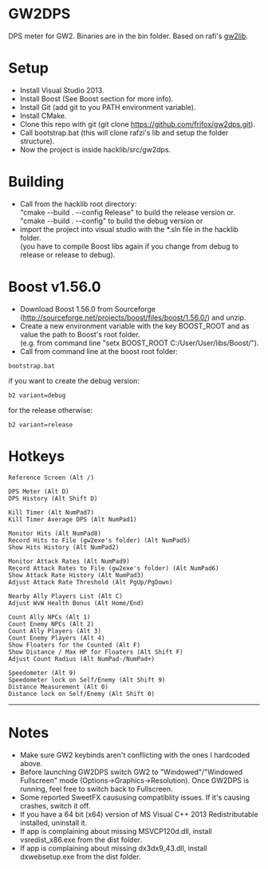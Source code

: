 GW2DPS
=======

DPS meter for GW2. Binaries are in the bin folder. Based on rafi's [gw2lib](http://www.gamerevision.com/showthread.php?3691-Gw2lib&p=45709).

Setup
=======
- Install Visual Studio 2013.  
- Install Boost (See Boost section for more info).  
- Install Git (add git to you PATH environment variable).  
- Install CMake.  
- Clone this repo with git (git clone https://github.com/frifox/gw2dps.git).  
- Call bootstrap.bat (this will clone rafzi's lib and setup the folder structure).  
- Now the project is inside hacklib/src/gw2dps.  

Building
=======
- Call from the hacklib root directory:  
"cmake --build . --config Release" to build the release version or.  
"cmake --build . --config" to build the debug version or  
- import the project into visual studio with the *.sln file in the hacklib folder.  
(you have to compile Boost libs again if you change from debug to release or release to debug).  

Boost v1.56.0
=======
- Download Boost 1.56.0 from Sourceforge (http://sourceforge.net/projects/boost/files/boost/1.56.0/) and unzip.  
- Create a new environment variable with the key BOOST_ROOT and as value the path to Boost's root folder.  
(e.g. from command line "setx BOOST_ROOT C:/User/User/libs/Boost/").  
- Call from command line at the boost root folder:
```
bootstrap.bat
```
if you want to create the debug version:
```
b2 variant=debug
```
for the release otherwise:
```
b2 variant=release
```

Hotkeys
=======
```
Reference Screen (Alt /)

DPS Meter (Alt D)
DPS History (Alt Shift D)

Kill Timer (Alt NumPad7)
Kill Timer Average DPS (Alt NumPad1)

Monitor Hits (Alt NumPad8)
Record Hits to File (gw2exe's folder) (Alt NumPad5)
Show Hits History (Alt NumPad2)

Monitor Attack Rates (Alt NumPad9)
Record Attack Rates to File (gw2exe's folder) (Alt NumPad6)
Show Attack Rate History (Alt NumPad3)
Adjust Attack Rate Threshold (Alt PgUp/PgDown)

Nearby Ally Players List (Alt C)
Adjust WvW Health Bonus (Alt Home/End)

Count Ally NPCs (Alt 1)
Count Enemy NPCs (Alt 2)
Count Ally Players (Alt 3)
Count Enemy Players (Alt 4)
Show Floaters for the Counted (Alt F)
Show Distance / Max HP for Floaters (Alt Shift F)
Adjust Count Radius (Alt NumPad-/NumPad+)

Speedometer (Alt 9)
Speedometer lock on Self/Enemy (Alt Shift 9)
Distance Measurement (Alt 0)
Distance lock on Self/Enemy (Alt Shift 0)
```

----------------------------------

Notes
=======

- Make sure GW2 keybinds aren't conflicting with the ones I hardcoded above.
- Before launching GW2DPS switch GW2 to "Windowed"/"Windowed Fullscreen" mode (Options->Graphics->Resolution). Once GW2DPS is running, feel free to switch back to Fullscreen. 
- Some reported SweetFX caususing compatiblity issues. If it's causing crashes, switch it off.
- If you have a 64 bit (x64) version of MS Visual C++ 2013 Redistributable installed, uninstall it. 
- If app is complaining about missing MSVCP120d.dll, install vsredist_x86.exe from the dist folder.
- If app is complaining about missing dx3dx9_43.dll, install dxwebsetup.exe from the dist folder.
